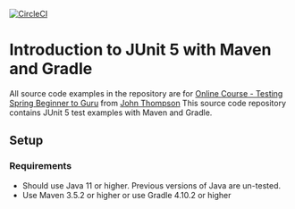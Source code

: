 [![CircleCI](https://circleci.com/gh/jperezdelafuente/testing-java-junit5/tree/master.svg?style=svg)](https://circleci.com/gh/jperezdelafuente/testing-java-junit5/tree/master)

# Introduction to JUnit 5 with Maven and Gradle

All source code examples in the repository are for [Online Course - Testing Spring Beginner to Guru](https://www.udemy.com/testing-spring-boot-beginner-to-guru/) from [John Thompson](https://springframework.guru/about/)
This source code repository contains JUnit 5 test examples with Maven and Gradle. 

## Setup
### Requirements
* Should use Java 11 or higher. Previous versions of Java are un-tested.
* Use Maven 3.5.2 or higher or use Gradle 4.10.2 or higher